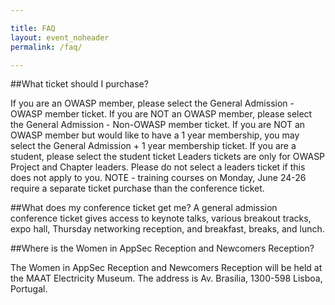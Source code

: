 ```yaml
---

title: FAQ
layout: event_noheader
permalink: /faq/

---
```


##What ticket should I purchase?

If you are an OWASP member, please select the General Admission - OWASP member ticket. 
If you are NOT an OWASP member, please select the General Admission - Non-OWASP member ticket.
If you are NOT an OWASP member but would like to have a 1 year membership, you may select the General Admission + 1 year membership ticket. 
If you are a student, please select the student ticket
Leaders tickets are only for OWASP Project and Chapter leaders.  Please do not select a leaders ticket if this does not apply to you.
NOTE - training courses on Monday, June 24-26 require a separate ticket purchase than the conference ticket. 

##What does my conference ticket get me?
A general admission conference ticket gives access to keynote talks, various breakout tracks, expo hall, Thursday networking reception, and breakfast, breaks, and lunch.

##Where is the Women in AppSec Reception and Newcomers Reception?

The Women in AppSec Reception and Newcomers Reception will be held at the MAAT Electricity Museum. The address is Av. Brasília, 1300-598 Lisboa, Portugal.
